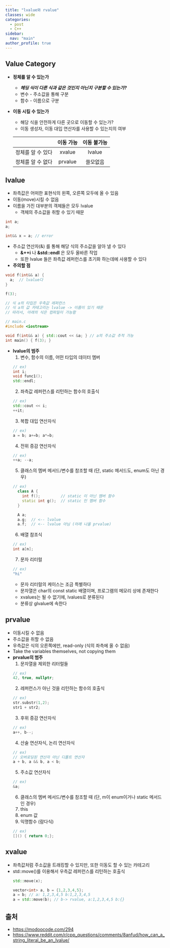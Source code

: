 ```yaml
---
title: "lvalue와 rvalue"
classes: wide
categories: 
  - post
  - C++
sidebar:
  nav: "main"
author_profile: true
---
```


## Value Category
* **정체를 알 수 있는가**
  * ***헤딩 식이 다른 식과 같은 것인지 아닌지 구분할 수 있는가?***
  * 변수 - 주소값을 통해 구분
  * 함수 - 이름으로 구분
* **이동 시킬 수 있는가**
  * 해당 식을 안전하게 다른 곳으로 이동할 수 있는가?
  * 이동 생성자, 이동 대입 연산자를 사용할 수 있는지의 여부

  ||이동 가능|이동 불가능|
  |---:|:---:|:---:|
  |정체를 알 수 있다|xvalue|lvalue|
  |정체를 알 수 없다|prvalue|쓸모없음|

## lvalue
* 좌측값은 어떠한 표현식의 왼쪽, 오른쪽 모두에 올 수 있음
* 이동(move)시킬 수 없음
* 이름을 가진 대부분의 객체들은 모두 lvalue
  * 객체의 주소값을 취할 수 있기 때문

```c++
int a;
a;

int&& x = a; // error
```
* 주소값 연산자(&) 를 통해 해당 식의 주소값을 알아 낼 수 있다
    * **&++i** 나 **&std::endl** 은 모두 올바른 작업
    * 또한 lvalue 들은 좌측값 레퍼런스를 초기화 하는데에 사용할 수 있다
* **주의할 점**

```c++
void f(int&& a) {
  a;  // lvalue다
}

f(3);

// 식 a의 타입은 우측값 레퍼런스
// 식 a의 값 카테고리는 lvalue -> 이름이 있기 때문
// 따라서, 아래의 식은 컴파일이 가능함

// main.c
#include <iostream>

void f(int&& a) { std::cout << &a; } // a의 주소값 추적 가능
int main() { f(3); }
```

* **lvalue의 범주**
  1. 변수, 함수의 이름, 어떤 타입의 데이터 멤버
    ```c++
    // ex)
    int i;
    void func1();
    std::endl;
    ```
  2. 좌측값 레퍼런스를 리턴하는 함수의 호출식
    ```c++
    // ex)
    std::cout << i;
    ++it;
    ```
  3. 복합 대입 연산자식
    ```c++
    // ex)
    a = b; a+=b; a*=b;
    ```
  4. 전위 증감 연산자식
    ```c++
    // ex)
    ++a; --a;
    ```
  5. 클래스의 멤버 메서드/변수를 참조할 때 (단, static 메서드도, enum도 아닌 경우)  
    ```c++
    // ex)
      class A {
        int f();         // static 이 아닌 멤버 함수
        static int g();  // static 인 멤버 함수
      }

      A a;
      a.g;  // <-- lvalue
      a.f;  // <-- lvalue 아님 (아래 나올 prvalue)
    ```
  6. 배열 참조식
    ```c++
    // ex)
    int a[n];
    ```
  7. 문자 리터럴
    ```c++
    // ex)
    "hi"
    ```
    * 문자 리터럴의 케이스는 조금 특별하다
    * 문자열은 char의 const static 배열이며, 프로그램의 메모리 상에 존재한다
    * xvalues는 될 수 없기에, lvalues로 분류된다
    * 분류상 glvalue에 속한다

## prvalue
* 이동시킬 수 없음
* 주소값을 취할 수 없음
* 우측값은 식의 오른쪽에만, read-only (식의 좌측에 올 수 없음)
* Take the variables themselves, not copying them
* **prvalue의 범주**
  1. 문자열을 제외한 리터럴들
    ```c++
    // ex)
    42, true, nullptr;
    ```  
  2. 레퍼런스가 아닌 것을 리턴하는 함수의 호출식
    ```c++
    // ex)
    str.substr(1,2);
    str1 + str2;
    ```  
  3. 후위 증감 연산자식
    ```c++
    // ex)
    a++, b--;
    ```  
  4. 산술 연산자식, 논리 연산자식
    ```c++
    // ex)
    // 오버로딩된 연산자 아닌 디폴트 연산자
    a + b, a && b, a < b;
    ```  
  5. 주소값 연산자식
    ```c++
    // ex)
    &a;
    ```  
  6. 클래스의 멤버 메서드/변수를 참조할 때 (단, m이 enum이거나 static 메서드인 경우)
  7. this
  8. enum 값
  9. 익명함수 (람다식)
    ```c++
    // ex)
    []() { return 0;};
    ```

## xvalue
* 좌측값처럼 주소값을 트래킹할 수 있지만, 또한 이동도 할 수 있는 카테고리
* std::move()를 이용해서 우측값 레퍼런스를 리턴하는 호출식
  ```c++
  std::move(x);

  vector<int> a, b = {1,2,3,4,5};
  a = b; // a: 1,2,3,4,5 b:1,2,3,4,5
  a = std::move(b); // b-> rvalue, a:1,2,3,4,5 b:{}
  ```

## 출처
* <https://modoocode.com/294>
* <https://www.reddit.com/r/cpp_questions/comments/8anfud/how_can_a_string_literal_be_an_lvalue/>
